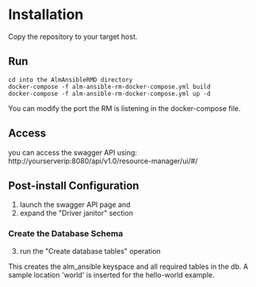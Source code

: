 # Installation
Copy the repository to your target host.

## Run

```
cd into the AlmAnsibleRMD directory
docker-compose -f alm-ansible-rm-docker-compose.yml build
docker-compose -f alm-ansible-rm-docker-compose.yml up -d
```

You can modify the port the RM is listening in the docker-compose file.

## Access
you can access the swagger API using: http://yourserverip:8080/api/v1.0/resource-manager/ui/#/

## Post-install Configuration
1. launch the swagger API page and
2. expand the "Driver janitor" section

### Create the Database Schema
3. run the "Create database tables" operation

This creates the alm_ansible keyspace and all required tables in the db.
A sample location 'world' is inserted for the hello-world example.
